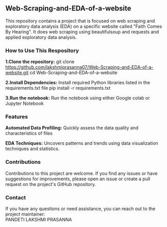 ## Web-Scraping-and-EDA-of-a-website

This repository contains a project that is focused on web scraping and exploratory data analysis (EDA) on a specific website called "Faith Comes By Hearing". It does web scraping using beautifulsoup and requests and applied exploratory data analysis.

### How to Use This Respository
**1.Clone the repository:** git clone https://github.com/lakshmiprasanna07/Web-Scraping-and-EDA-of-a-website.git
cd Web-Scraping-and-EDA-of-a-website

**2.Install Dependencies:** Install required Python libraries listed in the requirements.txt file
pip install -r requirements.txt

**3.Run the notebook:** Run the notebook using either Google colab or Jupyter Notebook

### Features
**Automated Data Profiling:** Quickly assess the data quality and characteristics of files

**EDA Techniques:** Uncovers patterns and trends using data visualization techniques and statistics.

### Contributions
Contributions to this project are welcome. If you find any issues or have suggestions for improvements, please open an issue or create a pull request on the project's GitHub repository.

### Contact
If you have any questions or need assistance, you can reach out to the project maintainer:  
PANDETI LAKSHMI PRASANNA  
